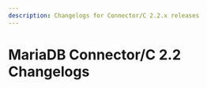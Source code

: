 ```yaml
---
description: Changelogs for Connector/C 2.2.x releases
---
```


# MariaDB Connector/C 2.2 Changelogs

